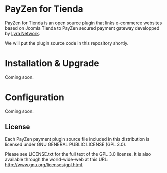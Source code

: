 # PayZen for Tienda

PayZen for Tienda is an open source plugin that links e-commerce websites based on Joomla Tienda to PayZen secured payment gateway developped by [Lyra Network](https://www.lyra-network.com/).

We will put the plugin source code in this repository shortly.

# Installation & Upgrade

Coming soon.

# Configuration

Coming soon.

## License

Each PayZen payment plugin source file included in this distribution is licensed under GNU GENERAL PUBLIC LICENSE (GPL 3.0).

Please see LICENSE.txt for the full text of the GPL 3.0 license. It is also available through the world-wide-web at this URL: http://www.gnu.org/licenses/gpl.html.
